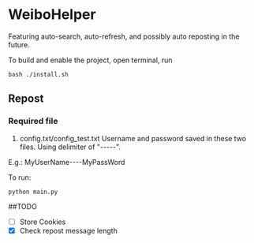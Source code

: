 # WeiboHelper
Featuring auto-search, auto-refresh, and possibly auto reposting in the future.

To build and enable the project, open terminal, run
```
bash ./install.sh
```
## Repost
### Required file
1. config.txt/config_test.txt
Username and password saved in these two files. Using delimiter of "-----".

E.g.:
MyUserName----MyPassWord

To run:
```
python main.py
```

##TODO
- [ ] Store Cookies
- [x] Check repost message length
